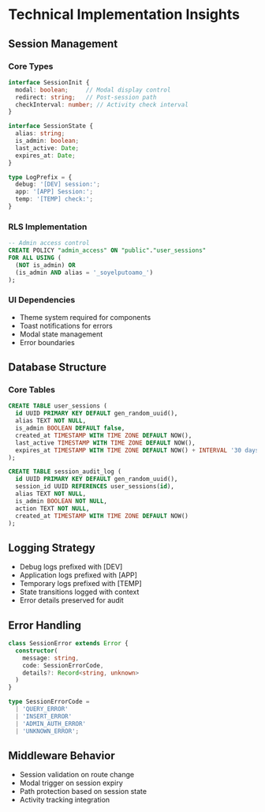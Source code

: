 # Technical Implementation Insights

## Session Management

### Core Types
```typescript
interface SessionInit {
  modal: boolean;     // Modal display control
  redirect: string;   // Post-session path
  checkInterval: number; // Activity check interval
}

interface SessionState {
  alias: string;
  is_admin: boolean;
  last_active: Date;
  expires_at: Date;
}

type LogPrefix = {
  debug: '[DEV] session:';
  app: '[APP] Session:';
  temp: '[TEMP] check:';
}
```

### RLS Implementation
```sql
-- Admin access control
CREATE POLICY "admin_access" ON "public"."user_sessions"
FOR ALL USING (
  (NOT is_admin) OR 
  (is_admin AND alias = '_soyelputoamo_')
);
```

### UI Dependencies
- Theme system required for components
- Toast notifications for errors
- Modal state management
- Error boundaries

## Database Structure

### Core Tables
```sql
CREATE TABLE user_sessions (
  id UUID PRIMARY KEY DEFAULT gen_random_uuid(),
  alias TEXT NOT NULL,
  is_admin BOOLEAN DEFAULT false,
  created_at TIMESTAMP WITH TIME ZONE DEFAULT NOW(),
  last_active TIMESTAMP WITH TIME ZONE DEFAULT NOW(),
  expires_at TIMESTAMP WITH TIME ZONE DEFAULT NOW() + INTERVAL '30 days'
);

CREATE TABLE session_audit_log (
  id UUID PRIMARY KEY DEFAULT gen_random_uuid(),
  session_id UUID REFERENCES user_sessions(id),
  alias TEXT NOT NULL,
  is_admin BOOLEAN NOT NULL,
  action TEXT NOT NULL,
  created_at TIMESTAMP WITH TIME ZONE DEFAULT NOW()
);
```

## Logging Strategy
- Debug logs prefixed with [DEV]
- Application logs prefixed with [APP]
- Temporary logs prefixed with [TEMP]
- State transitions logged with context
- Error details preserved for audit

## Error Handling
```typescript
class SessionError extends Error {
  constructor(
    message: string,
    code: SessionErrorCode,
    details?: Record<string, unknown>
  )
}

type SessionErrorCode = 
  | 'QUERY_ERROR'
  | 'INSERT_ERROR'
  | 'ADMIN_AUTH_ERROR'
  | 'UNKNOWN_ERROR';
```

## Middleware Behavior
- Session validation on route change
- Modal trigger on session expiry
- Path protection based on session state
- Activity tracking integration